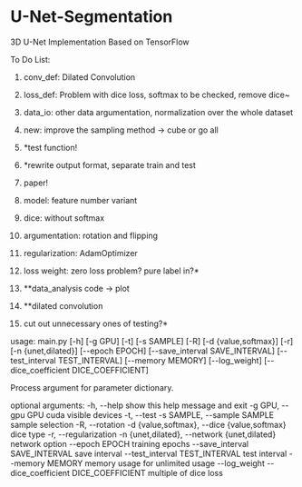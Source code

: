 # U-Net-Segmentation
3D U-Net Implementation Based on TensorFlow

To Do List:
1. conv_def: Dilated Convolution 
2. loss_def: Problem with dice loss, softmax to be checked, remove dice~
3. data_io: other data argumentation, normalization over the whole dataset
4. new: improve the sampling method -> cube or go all
5. *test function!
6. *rewrite output format, separate train and test
7. paper!
8. model: feature number variant

1. dice: without softmax
2. argumentation: rotation and flipping
3. regularization: AdamOptimizer
4. loss weight: zero loss problem? pure label in?*
5. **data_analysis code -> plot
6. **dilated convolution
7. cut out unnecessary ones of testing?*

usage: main.py  [-h] [-g GPU] [-t] [-s SAMPLE] [-R]
                [-d {value,softmax}] [-r] [-n {unet,dilated}]
                [--epoch EPOCH] [--save_interval SAVE_INTERVAL]
                [--test_interval TEST_INTERVAL] [--memory MEMORY]
                [--log_weight] [--dice_coefficient DICE_COEFFICIENT]

Process argument for parameter dictionary.

optional arguments:
  -h, --help            show this help message and exit
  -g GPU, --gpu GPU     cuda visible devices
  -t, --test
  -s SAMPLE, --sample SAMPLE
                        sample selection
  -R, --rotation
  -d {value,softmax}, --dice {value,softmax}
                        dice type
  -r, --regularization
  -n {unet,dilated}, --network {unet,dilated}
                        network option
  --epoch EPOCH         training epochs
  --save_interval SAVE_INTERVAL
                        save interval
  --test_interval TEST_INTERVAL
                        test interval
  --memory MEMORY       memory usage for unlimited usage
  --log_weight
  --dice_coefficient DICE_COEFFICIENT
                        multiple of dice loss
